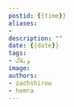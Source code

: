```yaml
---
postid: {{time}}
aliases: 
- 
description: ""
date: {{date}}
tags: 
- وبلاگ
image: 
authors: 
- zachshirow
- hemra
---
```

